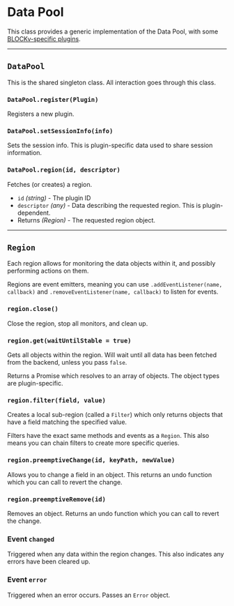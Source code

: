 # Data Pool

This class provides a generic implementation of the Data Pool, with some [BLOCKv-specific plugins](./BLOCKv.md).

---

## `DataPool`

This is the shared singleton class. All interaction goes through this class.

### `DataPool.register(Plugin)`

Registers a new plugin.

### `DataPool.setSessionInfo(info)`

Sets the session info. This is plugin-specific data used to share session information.

### `DataPool.region(id, descriptor)`

Fetches (or creates) a region.

- `id` _(string)_ - The plugin ID
- `descriptor` _(any)_ - Data describing the requested region. This is plugin-dependent.
- Returns _(Region)_ - The requested region object.

---

## `Region`

Each region allows for monitoring the data objects within it, and possibly performing actions on them.

Regions are event emitters, meaning you can use `.addEventListener(name, callback)` and `.removeEventListener(name, callback)` to listen for events.

### `region.close()`

Close the region, stop all monitors, and clean up.

### `region.get(waitUntilStable = true)`

Gets all objects within the region. Will wait until all data has been fetched from the backend, unless you pass `false`.

Returns a Promise which resolves to an array of objects. The object types are plugin-specific.

### `region.filter(field, value)`

Creates a local sub-region (called a `Filter`) which only returns objects that have a field matching the specified value.

Filters have the exact same methods and events as a `Region`. This also means you can chain filters to create more specific queries. 

### `region.preemptiveChange(id, keyPath, newValue)`

Allows you to change a field in an object. This returns an undo function which you can call to revert the change.

### `region.preemptiveRemove(id)`

Removes an object. Returns an undo function which you can call to revert the change.

### Event `changed`

Triggered when any data within the region changes. This also indicates any errors have been cleared up.

### Event `error`

Triggered when an error occurs. Passes an `Error` object.